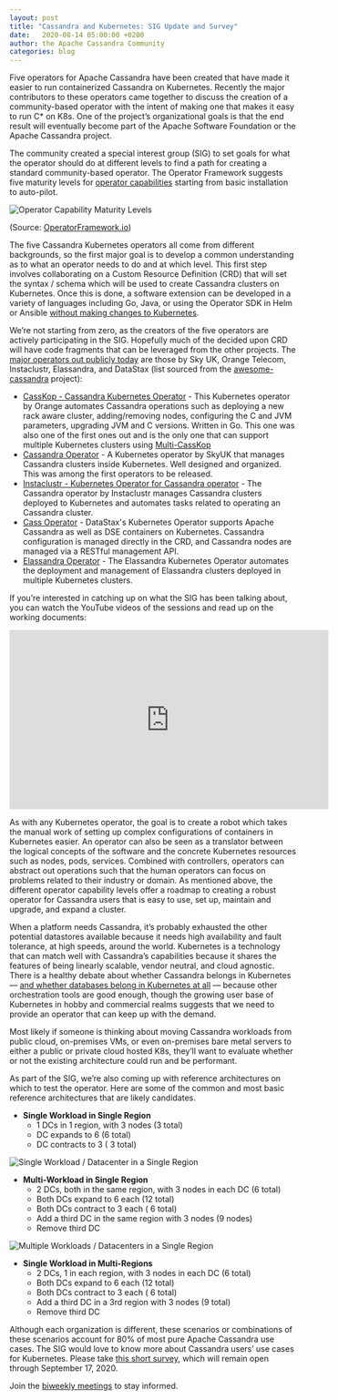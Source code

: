 ```yaml
---
layout: post
title: "Cassandra and Kubernetes: SIG Update and Survey"
date:   2020-08-14 05:00:00 +0200
author: the Apache Cassandra Community
categories: blog
---
```


Five operators for Apache Cassandra have been created that have made it easier to run containerized Cassandra on Kubernetes. Recently the major contributors to these operators came together to discuss the creation of a community-based operator with the intent of making one that makes it easy to run C* on K8s. One of the project’s organizational goals is that the end result will eventually become part of the Apache Software Foundation or the Apache Cassandra project.  

The community created a special interest group (SIG) to set goals for what the operator should do at different levels to find a path for creating a standard community-based operator. The Operator Framework suggests five maturity levels for [operator capabilities](https://operatorframework.io/operator-capabilities/) starting from basic installation to auto-pilot. 

![Operator Capability Maturity Levels](/img/blog-post-cassandra-and-kubernetes-sig-update/operator-capabilities.png)

(Source: [OperatorFramework.io](https://operatorframework.io/operator-capabilities/)) 

The five Cassandra Kubernetes operators all come from different backgrounds, so the first major goal is to develop a common understanding as to what an operator needs to do and at which level. This first step involves collaborating on a Custom Resource Definition (CRD) that will set the syntax / schema which will be used to create Cassandra clusters on Kubernetes. Once this is done, a software extension can be developed in a variety of languages including Go, Java, or using the Operator SDK in Helm or Ansible [without making changes to Kubernetes](https://kubernetes.io/docs/concepts/extend-kubernetes/operator/).  

We’re not starting from zero, as the creators of the five operators are actively participating in the SIG. Hopefully much of the decided upon CRD will have code fragments that can be leveraged from the other projects. The [major operators out publicly today](https://github.com/Anant/awesome-cassandra/blob/master/README.md#deploying-cassandra-on-kubernetes--kubernetized-cassandra) are those by Sky UK, Orange Telecom, Instaclustr, Elassandra, and DataStax (list sourced from the [awesome-cassandra](https://github.com/Anant/awesome-cassandra/blob/master/README.md) project):

* [CassKop - Cassandra Kubernetes Operator](https://github.com/Orange-OpenSource/cassandra-k8s-operator) - This Kubernetes operator by Orange automates Cassandra operations such as deploying a new rack aware cluster, adding/removing nodes, configuring the C and JVM parameters, upgrading JVM and C versions. Written in Go. This one was also one of the first ones out and is the only one that can support multiple Kubernetes clusters using [Multi-CassKop](https://orange-opensource.github.io/casskop/docs/2_setup/3_multi_casskop) 
* [Cassandra Operator](https://github.com/sky-uk/cassandra-operator) - A Kubernetes operator by SkyUK that manages Cassandra clusters inside Kubernetes. Well designed and organized. This was among the first operators to be released. 
* [Instaclustr - Kubernetes Operator for Cassandra operator](https://github.com/instaclustr/cassandra-operator) - The Cassandra operator by Instaclustr manages Cassandra clusters deployed to Kubernetes and automates tasks related to operating an Cassandra cluster.
* [Cass Operator](https://github.com/datastax/cass-operator) - DataStax's Kubernetes Operator supports Apache Cassandra as well as DSE containers on Kubernetes. Cassandra configuration is managed directly in the CRD, and Cassandra nodes are managed via a RESTful management API.
* [Elassandra Operator](https://github.com/strapdata/elassandra-operator) - The Elassandra Kubernetes Operator automates the deployment and management of Elassandra clusters deployed in multiple Kubernetes clusters.

If you’re interested in catching up on what the SIG has been talking about, you can watch the YouTube videos of the sessions and read up on the working documents:

<p>
<iframe width="560" height="315" src="https://www.youtube.com/embed/ODz9eEdspXE" frameborder="0" allow="accelerometer; autoplay; encrypted-media; gyroscope; picture-in-picture" allowfullscreen></iframe>
</p>


As with any Kubernetes operator, the goal is to create a robot which takes the manual work of setting up complex configurations of containers in Kubernetes easier. An operator can also be seen as a translator between the logical concepts of the software and the concrete Kubernetes resources such as nodes, pods, services. Combined with controllers, operators can abstract out operations such that the human operators can focus on problems related to their industry or domain.  As mentioned above, the different operator capability levels offer a roadmap to creating a robust operator for Cassandra users that is easy to use, set up, maintain and upgrade, and expand a cluster. 

When a platform needs Cassandra, it’s probably exhausted the other potential datastores available because it needs high availability and fault tolerance, at high speeds, around the world. Kubernetes is a technology that can match well with Cassandra’s capabilities because it shares the features of being linearly scalable, vendor neutral, and cloud agnostic. There is a healthy debate about whether Cassandra belongs in Kubernetes — [and whether databases belong in Kubernetes at all](https://cloud.google.com/blog/products/databases/to-run-or-not-to-run-a-database-on-kubernetes-what-to-consider) — because other orchestration tools are good enough, though the growing user base of Kubernetes in hobby and commercial realms suggests that we need to provide an operator that can keep up with the demand.

Most likely if someone is thinking about moving Cassandra workloads from public cloud, on-premises VMs, or even on-premises bare metal servers to either a public or private cloud hosted K8s, they’ll want to evaluate whether or not the existing architecture could run and be performant. 

As part of the SIG, we’re also coming up with reference architectures on which to test the operator. Here are some of the common and most basic reference architectures that are likely candidates. 

* **Single Workload in Single Region**
  - 1 DCs in 1 region, with 3 nodes (3 total)
  - DC expands to 6 (6 total) 
  - DC contracts to 3 ( 3 total)

![Single Workload / Datacenter in a Single Region](/img/blog-post-cassandra-and-kubernetes-sig-update/single-region-single-datacenter.png)

* **Multi-Workload in Single Region**
  - 2 DCs, both in the same region, with 3 nodes in each DC (6 total)
  - Both DCs expand to 6 each (12 total) 
  - Both DCs contract to 3 each ( 6 total)
  - Add a third DC in the same region with 3 nodes (9 nodes)
  - Remove third DC 

![Multiple Workloads / Datacenters in a Single Region](/img/blog-post-cassandra-and-kubernetes-sig-update/single-region-multi-datacenter.png)

* **Single Workload in Multi-Regions**
  - 2 DCs, 1 in each region, with 3 nodes in each DC (6 total)
  - Both DCs expand to 6 each (12 total) 
  - Both DCs contract to 3 each ( 6 total)
  - Add a third DC in a 3rd region with 3 nodes (9 total)
  - Remove third DC 

Although each organization is different, these scenarios or combinations of these scenarios account for 80% of most pure Apache Cassandra use cases. The SIG would love to know more about Cassandra users’ use cases for Kubernetes. Please take [this short survey](https://docs.google.com/forms/d/e/1FAIpQLScdoTCMxsDwRzt-U898fVmeksBlAf5fud2GVsGqC0T_IQz2Tg/viewform), which will remain open through September 17, 2020.

Join the [biweekly meetings](https://cwiki.apache.org/confluence/display/CASSANDRA/Cassandra+Kubernetes+Operator+SIG) to stay informed.
